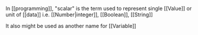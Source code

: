 In [[programming]], "scalar" is the term used to represent single [[Value]] or unit of [[data]] i.e. [[Number|integer]], [[Boolean]], [[String]]

It also might be used as another name for [[Variable]]